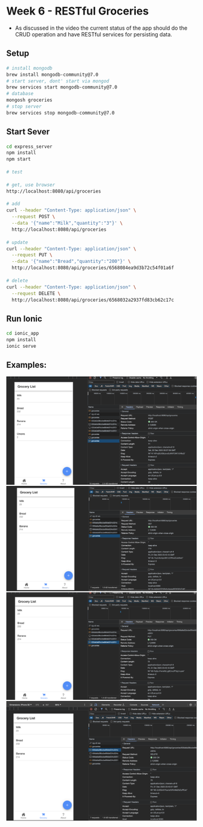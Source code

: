 # Week 6 - RESTful Groceries
- As discussed in the video the current status of the app should do the CRUD operation and have RESTful services for persisting data.

## Setup
```bash
# install mongodb
brew install mongodb-community@7.0
# start server, dont' start via mongod
brew services start mongodb-community@7.0
# database
mongosh groceries
# stop server
brew services stop mongodb-community@7.0
```

## Start Sever
```bash
cd express_server
npm install
npm start

# test

# get, use browser
http://localhost:8080/api/groceries

# add
curl --header "Content-Type: application/json" \
  --request POST \
  --data '{"name":"Milk","quantity":"3"}' \
  http://localhost:8080/api/groceries

# update
curl --header "Content-Type: application/json" \
  --request PUT \
  --data '{"name":"Bread","quantity":"200"}' \
  http://localhost:8080/api/groceries/6568084ea9d3b72c54f01a6f

# delete
curl --header "Content-Type: application/json" \
  --request DELETE \
  http://localhost:8080/api/groceries/6568032a2937fd83cb62c17c
```

## Run Ionic
```bash
cd ionic_app
npm install
ionic serve
```

## Examples:
![post](images/screenshot_post.png)
![get](images/screenshot_get.png)
![put](images/screenshot_put.png)
![delete](images/screenshot_delete.png)